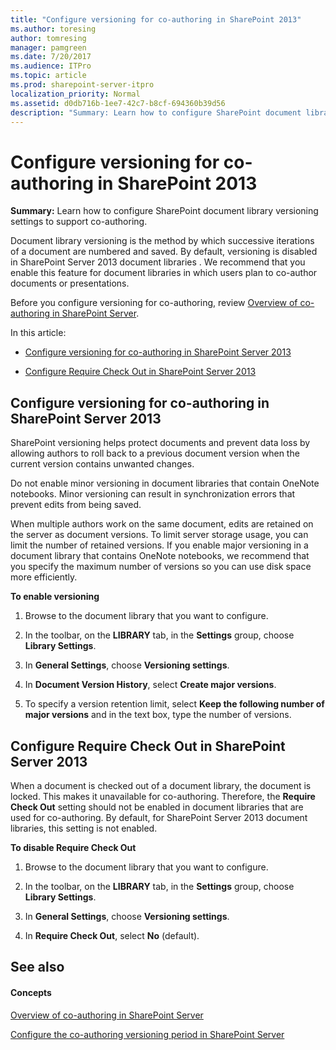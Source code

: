 ```yaml
---
title: "Configure versioning for co-authoring in SharePoint 2013"
ms.author: toresing
author: tomresing
manager: pamgreen
ms.date: 7/20/2017
ms.audience: ITPro
ms.topic: article
ms.prod: sharepoint-server-itpro
localization_priority: Normal
ms.assetid: d0db716b-1ee7-42c7-b8cf-694360b39d56
description: "Summary: Learn how to configure SharePoint document library versioning settings to support co-authoring."
---
```


# Configure versioning for co-authoring in SharePoint 2013

 **Summary:** Learn how to configure SharePoint document library versioning settings to support co-authoring. 
  
Document library versioning is the method by which successive iterations of a document are numbered and saved. By default, versioning is disabled in SharePoint Server 2013 document libraries . We recommend that you enable this feature for document libraries in which users plan to co-author documents or presentations.
  
Before you configure versioning for co-authoring, review [Overview of co-authoring in SharePoint Server](co-authoring-overview.md).
  
In this article:
  
- [Configure versioning for co-authoring in SharePoint Server 2013](configure-versioning-for-co-authoring.md#bkmk_vers)
    
- [Configure Require Check Out in SharePoint Server 2013](configure-versioning-for-co-authoring.md#bkmk_req_co)
    
## Configure versioning for co-authoring in SharePoint Server 2013
<a name="bkmk_vers"> </a>

SharePoint versioning helps protect documents and prevent data loss by allowing authors to roll back to a previous document version when the current version contains unwanted changes. 
  
Do not enable minor versioning in document libraries that contain OneNote notebooks. Minor versioning can result in synchronization errors that prevent edits from being saved.
  
When multiple authors work on the same document, edits are retained on the server as document versions. To limit server storage usage, you can limit the number of retained versions. If you enable major versioning in a document library that contains OneNote notebooks, we recommend that you specify the maximum number of versions so you can use disk space more efficiently. 
  
 **To enable versioning**
  
1. Browse to the document library that you want to configure.
    
2. In the toolbar, on the **LIBRARY** tab, in the **Settings** group, choose **Library Settings**.
    
3. In **General Settings**, choose **Versioning settings**.
    
4. In **Document Version History**, select **Create major versions**.
    
5. To specify a version retention limit, select **Keep the following number of major versions** and in the text box, type the number of versions. 
    
## Configure Require Check Out in SharePoint Server 2013
<a name="bkmk_req_co"> </a>

When a document is checked out of a document library, the document is locked. This makes it unavailable for co-authoring. Therefore, the **Require Check Out** setting should not be enabled in document libraries that are used for co-authoring. By default, for SharePoint Server 2013 document libraries, this setting is not enabled. 
  
 **To disable Require Check Out**
  
1. Browse to the document library that you want to configure.
    
2. In the toolbar, on the **LIBRARY** tab, in the **Settings** group, choose **Library Settings**.
    
3. In **General Settings**, choose **Versioning settings**.
    
4. In **Require Check Out**, select **No** (default). 
    
## See also
<a name="bkmk_req_co"> </a>

#### Concepts

[Overview of co-authoring in SharePoint Server](co-authoring-overview.md)
  
[Configure the co-authoring versioning period in SharePoint Server](configure-the-co-authoring-versioning-period.md)

